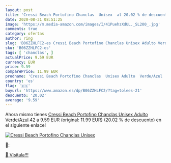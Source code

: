 ```yaml
---
layout: post
title: 'Cressi Beach Portofino Chanclas  Unisex  al 20.02 % de descuento'
date: 2020-08-31 08:51:25
image: 'https://m.media-amazon.com/images/I/41PuehzXdUL._SL200_.jpg'
comments: true
category: ofertas
author: ring
slug: 'B06ZZHLFC2-es Cressi Beach Portofino Chanclas Unisex Adulto Verde/Azul 42'
sku: 'B06ZZHLFC2-es'
tags: [ 'chanclas', ]
actualPrice: 9.59 EUR
currency: EUR
price: 9.59
comparePrice: 11.99 EUR
prodname: 'Cressi Beach Portofino Chanclas  Unisex Adulto  Verde/Azul  42'
country: 'es'
flag: '🇪🇸'
buyurl: 'https://www.amazon.es/dp/B06ZZHLFC2/?tag=tolees-21'
descuento: '20.02'
average: '9.59'
---
```


Ahora mismo tienes [Cressi Beach Portofino Chanclas  Unisex Adulto  Verde/Azul  42](https://www.amazon.es/dp/B06ZZHLFC2/?tag=tolees-21) a 9.59 EUR (original: 11.99 EUR) (20.02 %  de descuento) en el siguiente enlace!

[![Cressi Beach Portofino Chanclas  Unisex ](https://m.media-amazon.com/images/I/41PuehzXdUL._SL200_.jpg)](https://www.amazon.es/dp/B06ZZHLFC2/?tag=tolees-21)

🔎:


[🛒 Visítala!!!](https://www.amazon.es/dp/B06ZZHLFC2/?tag=tolees-21)
